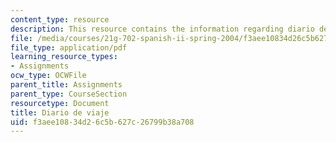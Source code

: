 ```yaml
---
content_type: resource
description: This resource contains the information regarding diario de viaje.
file: /media/courses/21g-702-spanish-ii-spring-2004/f3aee10834d26c5b627c26799b38a708_MIT21G_702S04_diari.pdf
file_type: application/pdf
learning_resource_types:
- Assignments
ocw_type: OCWFile
parent_title: Assignments
parent_type: CourseSection
resourcetype: Document
title: Diario de viaje
uid: f3aee108-34d2-6c5b-627c-26799b38a708
---
```

